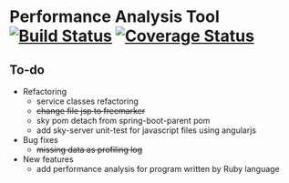 Performance Analysis Tool [![Build Status](https://travis-ci.org/Vondom/sky.svg?branch=master)](https://travis-ci.org/Vondom/sky) [![Coverage Status](https://img.shields.io/coveralls/Vondom/sky.svg)](https://coveralls.io/r/Vondom/sky?branch=master)
===
## To-do
* Refactoring
  * service classes refactoring
  * ~~change file jsp to freemarker~~
  * sky pom detach from spring-boot-parent pom
  * add sky-server unit-test for javascript files using angularjs
* Bug fixes
  * ~~missing data as profiling log~~
* New features
  * add performance analysis for program written by Ruby language
